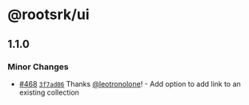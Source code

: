 # @rootsrk/ui

## 1.1.0

### Minor Changes

- [#468](https://github.com/joinassembly/assembly_web/pull/468) [`3f7ad06`](https://github.com/joinassembly/assembly_web/commit/3f7ad06529decc77d07efc346495c8aa9e6bad69) Thanks [@leotronolone](https://github.com/leotronolone)! - Add option to add link to an existing collection
